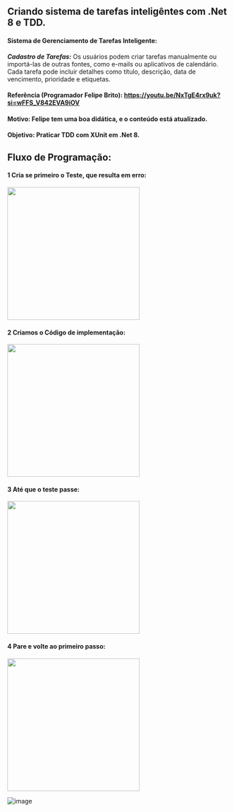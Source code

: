 
## Criando sistema de tarefas inteligêntes com .Net 8 e TDD.

#### Sistema de Gerenciamento de Tarefas Inteligente:
***Cadastro de Tarefas:*** Os usuários podem criar tarefas manualmente ou importá-las de outras fontes, como e-mails ou aplicativos de calendário. Cada tarefa pode incluir detalhes como título, descrição, data de vencimento, prioridade e etiquetas.

#### Referência (Programador Felipe Brito): https://youtu.be/NxTgE4rx9uk?si=wFFS_V842EVA9iOV

#### Motivo: Felipe tem uma boa didática, e o conteúdo está atualizado.
#### Objetivo: Praticar TDD com XUnit em .Net 8.

## Fluxo de Programação:
#### 1 Cria se primeiro o Teste, que resulta em erro:
<img style="width: 300px" src="https://github.com/AugustoOmena/SistemaTarefasInteligentes/assets/122471298/a56a60d8-fe24-4d19-8ce2-08212cd651ae"/>

#### 2 Criamos o Código de implementação:
<img style="width: 300px" src="https://github.com/AugustoOmena/SistemaTarefasInteligentes/assets/122471298/5de69443-74bf-4ea3-9221-47f81f4e67e7"/>

#### 3 Até que o teste passe:
<img style="width: 300px" src="https://github.com/AugustoOmena/SistemaTarefasInteligentes/assets/122471298/fff4a3ab-5e0f-4a7c-b4f7-cc25d577e359"/>

#### 4 Pare e volte ao primeiro passo:
<img style="width: 300px" src="https://github.com/AugustoOmena/SistemaTarefasInteligentes/assets/122471298/a3ea4522-f569-4a56-9c88-a7515f81af58"/>


![image](https://github.com/AugustoOmena/SistemaTarefasInteligentes/assets/122471298/ef23aa0b-9f2a-44d9-97a3-91f477eeb723)
